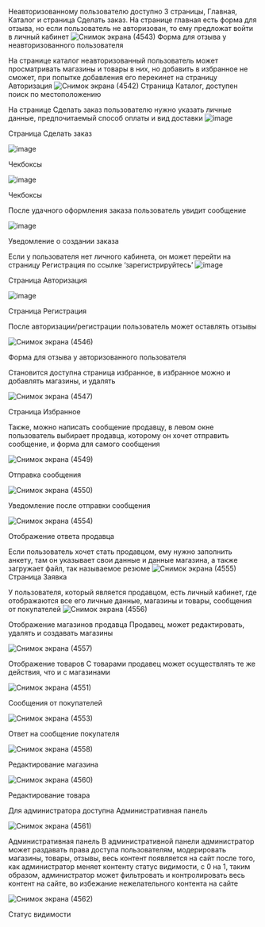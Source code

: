 Неавторизованному пользователю доступно 3 страницы, Главная, Каталог и страница Сделать заказ. На странице главная есть форма для отзыва, но если пользователь не авторизован, то ему предложат войти в личный кабинет
![Снимок экрана (4543)](https://github.com/user-attachments/assets/60d391b5-e1e7-4100-8612-671cf88a2028)
Форма для отзыва у неавторизованного пользователя

На странице каталог неавторизованный пользователь может просматривать магазины и товары в них, но добавить в избранное не сможет, при попытке добавления его перекинет на страницу Авторизация
![Снимок экрана (4542)](https://github.com/user-attachments/assets/02d1207f-e6bf-4f35-8c34-3b85a3853959)
Страница Каталог, доступен поиск по местоположению

На странице Сделать заказ пользователю нужно указать личные данные, предпочитаемый способ оплаты и вид доставки
![image](https://github.com/user-attachments/assets/c6d40fc0-47a9-4238-923f-940a958049e8)

Страница Сделать заказ

![image](https://github.com/user-attachments/assets/4d4f1bf6-d213-4dc5-9ba2-d78e48dd5161)

Чекбоксы

![image](https://github.com/user-attachments/assets/26196f43-cfe3-40ca-91aa-b569efb77c77)

Чекбоксы

После удачного оформления заказа пользователь увидит сообщение

![image](https://github.com/user-attachments/assets/aad3a556-c6d2-4dc9-b694-34802ba61ab7)

Уведомление о создании заказа

Если у пользователя нет личного кабинета, он может перейти на страницу Регистрация по ссылке ‘зарегистрируйтесь’ 
![image](https://github.com/user-attachments/assets/1e6e2726-f40f-4858-9351-0f996f799bf3)

Страница Авторизация

![image](https://github.com/user-attachments/assets/402ca7db-d978-4067-9a69-3b59cad0dfe6)

Страница Регистрация

После авторизации/регистрации пользователь может оставлять отзывы

![Снимок экрана (4546)](https://github.com/user-attachments/assets/4fd5aa8b-c86b-4f57-a73d-5acecdc95744)

 
Форма для отзыва у авторизованного пользователя

Становится доступна страница избранное, в избранное можно и добавлять магазины, и удалять

![Снимок экрана (4547)](https://github.com/user-attachments/assets/8b3e204c-7d6b-441e-83c0-f28b2de96196)

Страница Избранное

Также, можно написать сообщение продавцу, в левом окне пользователь выбирает продавца, которому он хочет отправить сообщение, и форма для самого сообщения

![Снимок экрана (4549)](https://github.com/user-attachments/assets/b9b6126a-61b6-465c-8283-d593e4bbfc96)

Отправка сообщения

![Снимок экрана (4550)](https://github.com/user-attachments/assets/8997d86c-f4f8-4423-955e-3cc91b8bb0d6)

Уведомление после отправки сообщения

![Снимок экрана (4554)](https://github.com/user-attachments/assets/81e07575-a239-4f57-87fd-7d84458e4c2b)

Отображение ответа продавца

Если пользователь хочет стать продавцом, ему нужно заполнить анкету, там он указывает свои данные и данные магазина, а также загружает файл, так
называемое резюме
![Снимок экрана (4555)](https://github.com/user-attachments/assets/e48b1d26-3667-4e38-8b6c-d1bea939f015)
Страница Заявка

У пользователя, который является продавцом, есть личный кабинет, где отображаются все его личные данные, магазины и товары, сообщения от покупателей
![Снимок экрана (4556)](https://github.com/user-attachments/assets/e77f92c6-b793-4116-8d7e-326ecc3faec6)

Отображение магазинов продавца
Продавец, может редактировать, удалять и создавать магазины

![Снимок экрана (4557)](https://github.com/user-attachments/assets/070a380d-a5aa-45f8-90bc-ff3a18644d42)

Отображение товаров
С товарами продавец может осуществлять те же действия, что и с магазинами

![Снимок экрана (4551)](https://github.com/user-attachments/assets/1e8b1d1f-737c-4271-bee3-cb0406d80818)

Сообщения от покупателей

![Снимок экрана (4553)](https://github.com/user-attachments/assets/d895e16f-53a7-4b0a-9ba5-b0126f13cfc4)

Ответ на сообщение покупателя

![Снимок экрана (4558)](https://github.com/user-attachments/assets/88366682-f82a-450e-8b0f-70f470d28a67)

Редактирование магазина

![Снимок экрана (4560)](https://github.com/user-attachments/assets/8074e76c-2f31-4ace-9461-ea2502be1dbd)
 
Редактирование товара

Для администратора доступна Административная панель

![Снимок экрана (4561)](https://github.com/user-attachments/assets/c34ae8ef-49da-4884-9f19-faa68c1c281f)

Административная панель
В административной панели администратор может раздавать права доступа пользователям, модерировать магазины, товары, отзывы, весь контент появляется на сайт после того, как администратор меняет контенту статус видимости, с 0 на 1, таким образом, администратор может фильтровать и контролировать весь контент на сайте, во избежание нежелательного контента на сайте

![Снимок экрана (4562)](https://github.com/user-attachments/assets/71008121-3637-43b4-81c4-eda3b5700712)

Статус видимости

